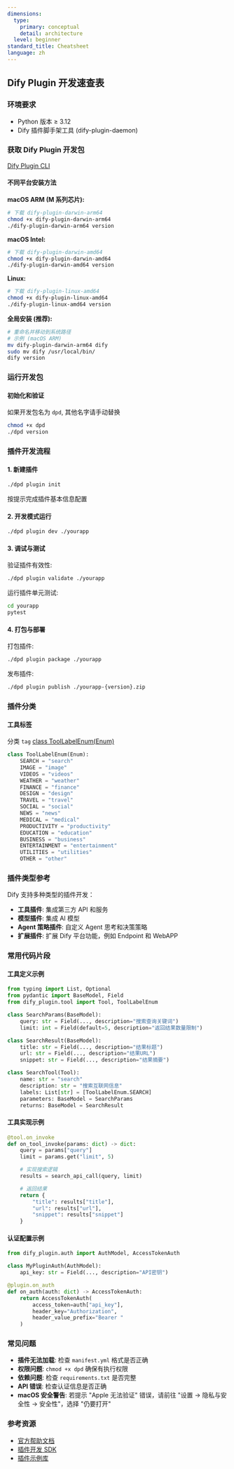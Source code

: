 ```yaml
---
dimensions:
  type:
    primary: conceptual
    detail: architecture
  level: beginner
standard_title: Cheatsheet
language: zh
---
```


## Dify Plugin 开发速查表

### 环境要求

- Python 版本 ≥ 3.12
- Dify 插件脚手架工具 (dify-plugin-daemon)

### 获取 Dify Plugin 开发包

[Dify Plugin CLI](https://github.com/langgenius/dify-plugin-daemon/releases)

#### 不同平台安装方法

**macOS ARM (M 系列芯片):**

```bash
# 下载 dify-plugin-darwin-arm64
chmod +x dify-plugin-darwin-arm64
./dify-plugin-darwin-arm64 version
```

**macOS Intel:**

```bash
# 下载 dify-plugin-darwin-amd64
chmod +x dify-plugin-darwin-amd64
./dify-plugin-darwin-amd64 version
```

**Linux:**

```bash
# 下载 dify-plugin-linux-amd64
chmod +x dify-plugin-linux-amd64
./dify-plugin-linux-amd64 version
```

**全局安装 (推荐):**

```bash
# 重命名并移动到系统路径
# 示例 (macOS ARM)
mv dify-plugin-darwin-arm64 dify
sudo mv dify /usr/local/bin/
dify version
```

### 运行开发包

#### 初始化和验证

如果开发包名为 `dpd`, 其他名字请手动替换

```bash
chmod +x dpd
./dpd version
```

### 插件开发流程

#### 1. 新建插件

```bash
./dpd plugin init
```

按提示完成插件基本信息配置

#### 2. 开发模式运行

```bash
./dpd plugin dev ./yourapp
```

#### 3. 调试与测试

验证插件有效性:

```bash
./dpd plugin validate ./yourapp
```

运行插件单元测试:

```bash
cd yourapp
pytest
```

#### 4. 打包与部署

打包插件:

```bash
./dpd plugin package ./yourapp
```

发布插件:

```bash
./dpd plugin publish ./yourapp-{version}.zip
```

### 插件分类

#### 工具标签

分类 `tag` [class ToolLabelEnum(Enum)](https://github.com/langgenius/dify-plugin-sdks/blob/main/python/dify_plugin/entities/tool.py)

```python
class ToolLabelEnum(Enum):
    SEARCH = "search"
    IMAGE = "image"
    VIDEOS = "videos"
    WEATHER = "weather"
    FINANCE = "finance"
    DESIGN = "design"
    TRAVEL = "travel"
    SOCIAL = "social"
    NEWS = "news"
    MEDICAL = "medical"
    PRODUCTIVITY = "productivity"
    EDUCATION = "education"
    BUSINESS = "business"
    ENTERTAINMENT = "entertainment"
    UTILITIES = "utilities"
    OTHER = "other"
```

### 插件类型参考

Dify 支持多种类型的插件开发：

- **工具插件**: 集成第三方 API 和服务
- **模型插件**: 集成 AI 模型
- **Agent 策略插件**: 自定义 Agent 思考和决策策略
- **扩展插件**: 扩展 Dify 平台功能，例如 Endpoint 和 WebAPP

### 常用代码片段

#### 工具定义示例

```python
from typing import List, Optional
from pydantic import BaseModel, Field
from dify_plugin.tool import Tool, ToolLabelEnum

class SearchParams(BaseModel):
    query: str = Field(..., description="搜索查询关键词")
    limit: int = Field(default=5, description="返回结果数量限制")

class SearchResult(BaseModel):
    title: str = Field(..., description="结果标题")
    url: str = Field(..., description="结果URL")
    snippet: str = Field(..., description="结果摘要")

class SearchTool(Tool):
    name: str = "search"
    description: str = "搜索互联网信息"
    labels: List[str] = [ToolLabelEnum.SEARCH]
    parameters: BaseModel = SearchParams
    returns: BaseModel = SearchResult
```

#### 工具实现示例

```python
@tool.on_invoke
def on_tool_invoke(params: dict) -> dict:
    query = params["query"]
    limit = params.get("limit", 5)

    # 实现搜索逻辑
    results = search_api_call(query, limit)

    # 返回结果
    return {
        "title": results["title"],
        "url": results["url"],
        "snippet": results["snippet"]
    }
```

#### 认证配置示例

```python
from dify_plugin.auth import AuthModel, AccessTokenAuth

class MyPluginAuth(AuthModel):
    api_key: str = Field(..., description="API密钥")

@plugin.on_auth
def on_auth(auth: dict) -> AccessTokenAuth:
    return AccessTokenAuth(
        access_token=auth["api_key"],
        header_key="Authorization",
        header_value_prefix="Bearer "
    )
```

### 常见问题

- **插件无法加载**: 检查 `manifest.yml` 格式是否正确
- **权限问题**: `chmod +x dpd` 确保有执行权限
- **依赖问题**: 检查 `requirements.txt` 是否完整
- **API 错误**: 检查认证信息是否正确
- **macOS 安全警告**: 若提示 "Apple 无法验证" 错误，请前往 "设置 → 隐私与安全性 → 安全性"，选择 "仍要打开"

### 参考资源

- [官方帮助文档](https://docs.dify.ai/v/zh-hans/)
- [插件开发 SDK](https://github.com/langgenius/dify-plugin-sdks)
- [插件示例库](https://github.com/langgenius/dify-plugin-examples)